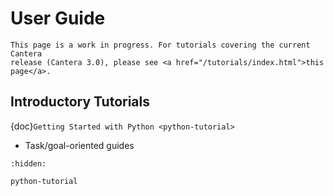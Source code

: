 # User Guide

```{caution}
This page is a work in progress. For tutorials covering the current Cantera
release (Cantera 3.0), please see <a href="/tutorials/index.html">this page</a>.
```

## Introductory Tutorials


{doc}`Getting Started with Python <python-tutorial>`

* Task/goal-oriented guides

```{toctree}
:hidden:

python-tutorial
```
